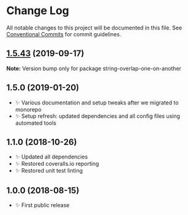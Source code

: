 # Change Log

All notable changes to this project will be documented in this file.
See [Conventional Commits](https://conventionalcommits.org) for commit guidelines.

## [1.5.43](https://gitlab.com/codsen/codsen/compare/string-overlap-one-on-another@1.5.42...string-overlap-one-on-another@1.5.43) (2019-09-17)

**Note:** Version bump only for package string-overlap-one-on-another





## 1.5.0 (2019-01-20)

- ✨ Various documentation and setup tweaks after we migrated to monorepo
- ✨ Setup refresh: updated dependencies and all config files using automated tools

## 1.1.0 (2018-10-26)

- ✨ Updated all dependencies
- ✨ Restored coveralls.io reporting
- ✨ Restored unit test linting

## 1.0.0 (2018-08-15)

- ✨ First public release
